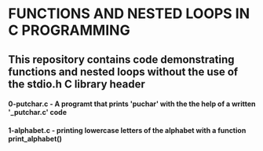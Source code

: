 # FUNCTIONS AND NESTED LOOPS IN C PROGRAMMING
## This repository contains code demonstrating functions and nested loops without the use of the stdio.h C library header
#### 0-putchar.c - A programt that prints 'puchar' with the the help of a written '_putchar.c' code 
#### 1-alphabet.c - printing lowercase letters of the alphabet with a function print_alphabet()
